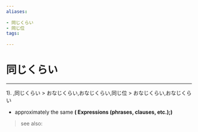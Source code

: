 ```yaml
---
aliases:
    
- 同じくらい
- 同じ位
tags:
    
---
```


# 同じくらい
---
1).
,同じくらい > おなじくらい,おなじくらい,同じ位 > おなじくらい,おなじくらい

- approximately the same
**( Expressions (phrases, clauses, etc.);)**
> see also: 
            